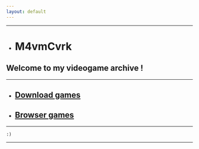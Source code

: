```yaml
---
layout: default
---
```


* * *

*   # M4vmCvrk
## Welcome to my videogame archive !

* * *

*   ## [Download games](/games/games.md)

*   ## [Browser games](/browser/games.md)

* * *

```
:)
```

* * *